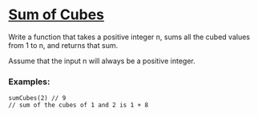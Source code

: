 # [Sum of Cubes](https://www.codewars.com/kata/59a8570b570190d313000037) #

Write a function that takes a positive integer n, sums all the cubed values from 1 to n, and returns that sum.

Assume that the input n will always be a positive integer.

### Examples: ###

    sumCubes(2) // 9
    // sum of the cubes of 1 and 2 is 1 + 8
